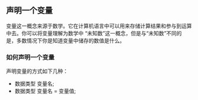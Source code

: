 ## 声明一个变量
变量这一概念来源于数学。它在计算机语言中可以用来存储计算结果和参与到运算中去。你可以将变量理解为数学中 “未知数”这一概念，但是与“未知数”不同的是，多数情况下你是知道变量中储存的数值是什么。
### 如何声明一个变量
声明变量的方式如下几种：
* 数据类型 变量名;
* 数据类型 变量名 = 变量值;
